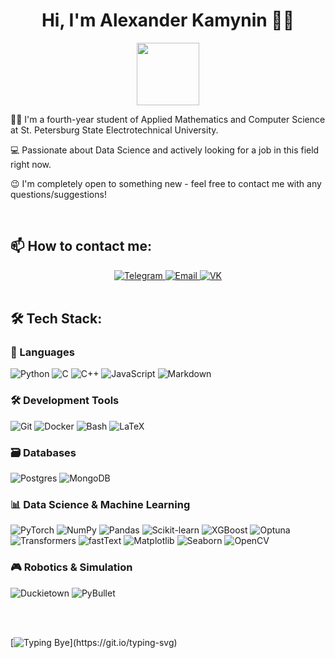 <h1 align="center">Hi, I'm Alexander Kamynin 🐤👋</h1>

<div align="center">
  <img src="https://media.giphy.com/media/WUlplcMpOCEmTGBtBW/giphy.gif" width="100px">
</div>

👨‍🎓 I'm a fourth-year student of Applied Mathematics and Computer Science at St. Petersburg State Electrotechnical University.

💻 Passionate about Data Science and actively looking for a job in this field right now.

😉 I'm completely open to something new - feel free to contact me with any questions/suggestions!

<br>

## 📫 How to contact me:

<div align="center">
  <a href="https://t.me/svatoy_sanko">
    <img src="https://img.shields.io/badge/Telegram-00B2FF?style=for-the-badge&logo=Telegram&logoColor=white" alt="Telegram">
  </a>
  <a href="mailto:kamyninsasa@gmail.com">
    <img src="https://img.shields.io/badge/Email-D14836?style=for-the-badge&logo=Gmail&logoColor=white" alt="Email">
  </a>
  <a href="https://vk.com/svatoy_sanko">
    <img src="https://img.shields.io/badge/VK-0078D4?style=for-the-badge&logo=Vk&logoColor=white" alt="VK">
  </a>
</div>


<br>

## 🛠️ Tech Stack:

### 🐍 Languages
![Python](https://img.shields.io/badge/Python-3776AB?style=flat-square&logo=python&logoColor=white)
![C](https://img.shields.io/badge/C-00599C?style=flat-square&logo=c&logoColor=white)
![C++](https://img.shields.io/badge/C++-3776AB?style=flat-square&logo=c%2B%2B&logoColor=white)
![JavaScript](https://img.shields.io/badge/JavaScript-F7DF1E?style=flat-square&logo=javascript&logoColor=black)
![Markdown](https://img.shields.io/badge/Markdown-000000?style=flat-square&logo=markdown&logoColor=white)

### 🛠️ Development Tools
![Git](https://img.shields.io/badge/Git-F05032?style=flat-square&logo=git&logoColor=white)
![Docker](https://img.shields.io/badge/Docker-2496ED?style=flat-square&logo=docker&logoColor=white)
![Bash](https://img.shields.io/badge/Bash-4EAA25?style=flat-square&logo=gnu-bash&logoColor=white)
![LaTeX](https://img.shields.io/badge/LaTeX-008080?style=flat-square&logo=latex&logoColor=white)

### 🗃️ Databases
![Postgres](https://img.shields.io/badge/Postgres-4479A1?style=flat-square&logo=postgresql&logoColor=white)
![MongoDB](https://img.shields.io/badge/MongoDB-47A248?style=flat-square&logo=mongodb&logoColor=white)


### 📊 Data Science & Machine Learning
![PyTorch](https://img.shields.io/badge/PyTorch-EE4C2C?style=flat-square&logo=pytorch&logoColor=white)
![NumPy](https://img.shields.io/badge/NumPy-013243?style=flat-square&logo=numpy&logoColor=white)
![Pandas](https://img.shields.io/badge/Pandas-150458?style=flat-square&logo=pandas&logoColor=white)
![Scikit-learn](https://img.shields.io/badge/Scikit--learn-F7931E?style=flat-square&logo=scikit-learn&logoColor=white)
![XGBoost](https://img.shields.io/badge/XGBoost-3776AB?style=flat-square&logo=xgboost&logoColor=white)
![Optuna](https://img.shields.io/badge/Optuna-3776AB?style=flat-square&logo=optuna&logoColor=white)
![Transformers](https://img.shields.io/badge/Transformers-FFD43B?style=flat-square&logo=huggingface&logoColor=black)
![fastText](https://img.shields.io/badge/fastText-3498DB?style=flat-square&logo=fasttext&logoColor=white)
![Matplotlib](https://img.shields.io/badge/Matplotlib-11557C?style=flat-square&logo=matplotlib&logoColor=white)
![Seaborn](https://img.shields.io/badge/Seaborn-3776AB?style=flat-square&logo=seaborn&logoColor=white)
![OpenCV](https://img.shields.io/badge/OpenCV-5C3EE8?style=flat-square&logo=opencv&logoColor=white)

### 🎮 Robotics & Simulation
![Duckietown](https://img.shields.io/badge/Duckietown-F1C40F?style=flat-square&logo=duckietown&logoColor=white)
![PyBullet](https://img.shields.io/badge/PyBullet-F39C12?style=flat-square&logo=pybullet&logoColor=white)

<br>
<br>

[![Typing Bye](https://readme-typing-svg.herokuapp.com?font=Fira+Code&weight=300&size=18&pause=500&color=4476F7&width=435&lines=Have+a+nice+day!)](https://git.io/typing-svg)